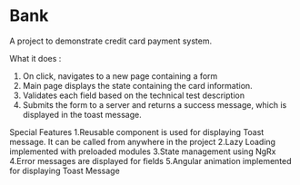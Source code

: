 # Bank
A project to demonstrate credit card payment system.

What it does :

1. On click, navigates to a new page containing a form
2. Main page displays the state containing the card information.
3. Validates each field based on the technical test description
4. Submits the form to a server and returns a success message, which is displayed in the toast message.

Special Features
1.Reusable component is used for displaying Toast message. It can be called from anywhere in the project
2.Lazy Loading implemented with preloaded modules
3.State management using NgRx
4.Error messages are displayed for fields
5.Angular animation implemented for displaying Toast Message

